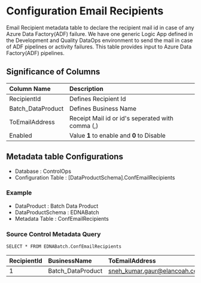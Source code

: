 # Configuration Email Recipients

Email Recipient metadata table to declare the recipient mail id in case of any Azure Data Factory(ADF) failure. We have one generic Logic App defined in the
Development and Quality DataOps environment to send the mail in case of ADF pipelines or activity failures.
This table provides input to Azure Data Factory(ADF) pipelines.

## Significance of Columns

| Column Name           | Description                                                                                       |
| :---         | :---                                                                                     |
| RecipientId          | Defines Recipient Id                                                                              |
| Batch_DataProduct            | Defines Business Name                                                                                       |
| ToEmailAddress      | Receipt Mail id or id's seperated with comma \(\,\)                                                      |
| Enabled            | Value **1** to enable and **0** to Disable                                                        |

## Metadata table Configurations

* Database              : ControlOps
* Configuration Table   : [DataProductSchema].ConfEmailRecipients

### Example

* DataProduct	: Batch Data Product
* DataProductSchema	: EDNABatch
* Metadata Table		: ConfEmailRecipients

### Source Control Metadata Query

```jsonc
SELECT * FROM EDNABatch.ConfEmailRecipients
```

|RecipientId	|BusinessName	|ToEmailAddress	|Enabled |
|:---	|:---	|:---	|:---
|1	|Batch_DataProduct	|sneh_kumar.gaur@elancoah.com,MOHAMMAD.SHAHBAZ@elancoah.com,DASARI_RAVINDRANATH.REDDY@elancoah.com,mahima.sharma@elancoah.com,rajavigneswarran.jayaram@elancoah.com,jayamadhuri.neelam@network.elancoah.com,yashwanth.raj_n@network.elancoah.com	|1	|
